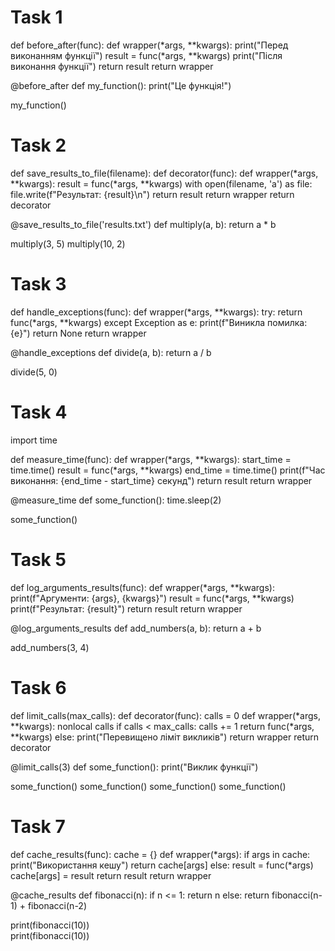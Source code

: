 # Task 1
def before_after(func):
    def wrapper(*args, **kwargs):
        print("Перед виконанням функції")
        result = func(*args, **kwargs)
        print("Після виконання функції")
        return result
    return wrapper

@before_after
def my_function():
    print("Це функція!")

my_function()


# Task 2
def save_results_to_file(filename):
    def decorator(func):
        def wrapper(*args, **kwargs):
            result = func(*args, **kwargs)
            with open(filename, 'a') as file:
                file.write(f"Результат: {result}\n")
            return result
        return wrapper
    return decorator

@save_results_to_file('results.txt')
def multiply(a, b):
    return a * b

multiply(3, 5)
multiply(10, 2)


# Task 3
def handle_exceptions(func):
    def wrapper(*args, **kwargs):
        try:
            return func(*args, **kwargs)
        except Exception as e:
            print(f"Виникла помилка: {e}")
            return None
    return wrapper

@handle_exceptions
def divide(a, b):
    return a / b

divide(5, 0)


# Task 4
import time

def measure_time(func):
    def wrapper(*args, **kwargs):
        start_time = time.time()
        result = func(*args, **kwargs)
        end_time = time.time()
        print(f"Час виконання: {end_time - start_time} секунд")
        return result
    return wrapper

@measure_time
def some_function():
    time.sleep(2)

some_function()


# Task 5
def log_arguments_results(func):
    def wrapper(*args, **kwargs):
        print(f"Аргументи: {args}, {kwargs}")
        result = func(*args, **kwargs)
        print(f"Результат: {result}")
        return result
    return wrapper

@log_arguments_results
def add_numbers(a, b):
    return a + b

add_numbers(3, 4)


# Task 6
def limit_calls(max_calls):
    def decorator(func):
        calls = 0
        def wrapper(*args, **kwargs):
            nonlocal calls
            if calls < max_calls:
                calls += 1
                return func(*args, **kwargs)
            else:
                print("Перевищено ліміт викликів")
        return wrapper
    return decorator

@limit_calls(3)
def some_function():
    print("Виклик функції")

some_function()
some_function()
some_function()
some_function()


# Task 7
def cache_results(func):
    cache = {}
    def wrapper(*args):
        if args in cache:
            print("Використання кешу")
            return cache[args]
        else:
            result = func(*args)
            cache[args] = result
            return result
    return wrapper

@cache_results
def fibonacci(n):
    if n <= 1:
        return n
    else:
        return fibonacci(n-1) + fibonacci(n-2)

print(fibonacci(10))  
print(fibonacci(10)) 
